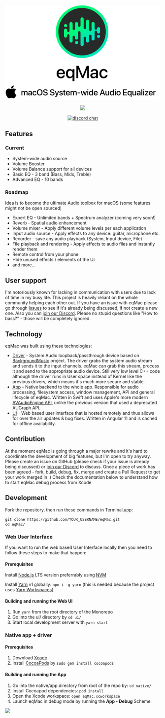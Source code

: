 <p align="center">
  <img width="512" src="https://github.com/bitgapp/eqMac/raw/master/assets/logos/promo.png"/>
</p>

<p align="center">
  <img height="512" src="https://github.com/bitgapp/eqMac/raw/master/assets/screenshots/advanced-equalizer.png"/>
</p>

<p align="center">
  <a href="https://discord.eqmac.app"><img src="https://img.shields.io/badge/chat-discord-black?style=flat&logo=discord" alt="discord chat"></a>
</p>

## Features
### Current
* System-wide audio source
* Volume Booster
* Volume Balance support for all devices
* Basic EQ - 3 band (Bass, Mids, Treble)
* Advanced EQ - 10 bands

### Roadmap
Idea is to become the ultimate Audio toolbox for macOS (some features might not be open sourced)
* Expert EQ - Unlimited bands + Spectrum analyzer (coming very soon!)
* Reverb - Spatial audio enhancement
* Volume mixer - Apply different volume levels per each application
* Input audio source - Apply effects to any device: guitar, microphone etc.
* Recorder - save any audio playback (System, Input device, File)
* File playback and rendering - Apply effects to audio files and instantly render them
* Remote control from your phone
* Hide unused effects / elements of the UI
* and more...

## User support
I'm notoriously known for lacking in communication with users due to lack of time in my busy life. This project is heavily reliant on the whole community helping each other out. If you have an issue with eqMac please go through [Issues](https://github.com/bitgapp/eqMac/issues) to see if it's already being discussed, if not create a new one. Also you can [join our Discord](https://discord.eqmac.app). Please no stupid questions like "How to bass?" - those will be completely ignored.

## Technology
eqMac was built using these technologies:
* [Driver](https://github.com/bitgapp/eqMac/tree/master/native/driver) - System Audio loopback/passthrough device based on [BackgroundMusic](https://github.com/kyleneideck/BackgroundMusic) project. The driver grabs the system audio stream and sends it to the input channels. eqMac can grab this stream, process it and send to the appropriate audio device. Still very low level C++ code although the driver runs in User space instead of Kernel like the previous drivers, which means it's much more secure and stable.
* [App](https://github.com/bitgapp/eqMac/tree/master/native/app) - Native backend to the whole app. Responsible for audio processing, filesystem access, window management, API and general lifecycle of eqMac. Written in Swift and uses Apple's more modern [AVAudioEngine API](https://developer.apple.com/documentation/avfoundation/avaudioengine), unlike the previous version that used a deprecated AUGraph API.
* [UI](https://github.com/bitgapp/eqMac/tree/master/ui) - Web based user interface that is hosted remotely and thus allows for over the air updates & bug fixes. Written in Angular 11 and is cached for offline availability.

## Contribution
At the moment eqMac is going through a major rewrite and it's hard to coordinate the development of big features, but I'm open to try anyway. Please create an issue on GitHub (please check if your issue is already being discussed) or [join our Discord](https://discord.eqmac.app) to discuss. Once a piece of work has been agreed - fork, build, debug, fix, merge and create a Pull Request to get your work merged in :) 
Check the documentation below to understand how to start eqMac debug process from Xcode

## Development
Fork the repository, then run these commands in Terminal.app:

``` 
git clone https://github.com/YOUR_USERNAME/eqMac.git
cd eqMac/
```

### Web User Interface
If you want to run the web based User Interface locally then you need to follow these steps to make that happen:

#### Prerequisites
Install [Node.js](https://nodejs.org/en/) LTS version preferrably using [NVM](https://github.com/nvm-sh/nvm#installing-and-updating)

Install [Yarn](https://classic.yarnpkg.com/en/) v1 globally: `npm i -g yarn` (this is needed because the project uses [Yarn Workspaces](https://classic.yarnpkg.com/en/docs/workspaces/))

#### Building and running the Web UI
1. Run `yarn` from the root directory of the Monorepo
2. Go into the ui/ directory by `cd ui/`
3. Start local development server with `yarn start`

### Native app + driver
#### Prerequisites

1. Download [Xcode](https://apps.apple.com/us/app/xcode/id497799835?mt=12)
2. Install [CocoaPods](https://cocoapods.org/) by `sudo gem install cocoapods`

#### Building and running the App

1. Go into the native/app directory from root of the repo by: `cd native/`
2. Install Cocoapod dependencies: `pod install`
3. Open the Xcode workspace: `open eqMac.xcworkspace`
4. Launch eqMac in debug mode by running the **App - Debug** Scheme:
<img width="512" src="https://user-images.githubusercontent.com/8472525/83069640-279c1100-a062-11ea-85a7-45aa5253771b.png"/>
